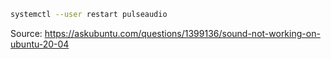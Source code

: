 ```bash
systemctl --user restart pulseaudio
```

Source:
<https://askubuntu.com/questions/1399136/sound-not-working-on-ubuntu-20-04>
